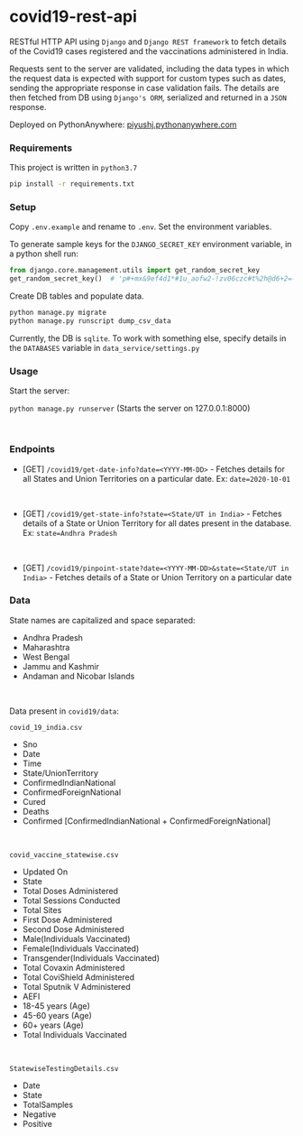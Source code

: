 # covid19-rest-api
RESTful HTTP API using `Django` and `Django REST framework` to fetch details of the Covid19 cases registered and the vaccinations administered in India.

Requests sent to the server are validated, including the data types in which the request data is expected with support for custom types such as dates, sending the appropriate response in case validation fails. The details are then fetched from DB using `Django's ORM`, serialized and returned in a `JSON` response.

Deployed on PythonAnywhere: [piyushj.pythonanywhere.com](https://piyushj.pythonanywhere.com)

### Requirements
This project is written in `python3.7`
```bash
pip install -r requirements.txt
```


### Setup

Copy `.env.example` and rename to `.env`. Set the environment variables.

To generate sample keys for the `DJANGO_SECRET_KEY` environment variable, in a python shell run:
```python
from django.core.management.utils import get_random_secret_key
get_random_secret_key()  # 'p#+mx&9ef4d1*#1u_aofw2-!zv06czc#t%2h@d6+2=-eze#u*^'
```

Create DB tables and populate data.
```bash
python manage.py migrate
python manage.py runscript dump_csv_data
```
Currently, the DB is `sqlite`. To work with something else, specify details in the `DATABASES` variable in `data_service/settings.py`


### Usage
Start the server:

`python manage.py runserver` (Starts the server on 127.0.0.1:8000)

<br/>

### Endpoints

- [GET] `/covid19/get-date-info?date=<YYYY-MM-DD>` - Fetches details for all States and Union Territories on a particular date. Ex: `date=2020-10-01`

<br/>

- [GET] `/covid19/get-state-info?state=<State/UT in India>` - Fetches details of a State or Union Territory for all dates present in the database. Ex: `state=Andhra Pradesh`


<br/>

- [GET] `/covid19/pinpoint-state?date=<YYYY-MM-DD>&state=<State/UT in India>` - Fetches details of a State or Union Territory on a particular date


### Data

State names are capitalized and space separated:
- Andhra Pradesh
- Maharashtra
- West Bengal
- Jammu and Kashmir
- Andaman and Nicobar Islands

<br>

Data present in `covid19/data`:

`covid_19_india.csv`
- Sno
- Date
- Time
- State/UnionTerritory
- ConfirmedIndianNational
- ConfirmedForeignNational
- Cured
- Deaths
- Confirmed [ConfirmedIndianNational + ConfirmedForeignNational]

<br/>

`covid_vaccine_statewise.csv`
- Updated On
- State
- Total Doses Administered
- Total Sessions Conducted
- Total Sites
- First Dose Administered
- Second Dose Administered
- Male(Individuals Vaccinated)
- Female(Individuals Vaccinated)
- Transgender(Individuals Vaccinated)
- Total Covaxin Administered
- Total CoviShield Administered
- Total Sputnik V Administered
- AEFI
- 18-45 years (Age)
- 45-60 years (Age)
- 60+ years (Age)
- Total Individuals Vaccinated

<br/>

`StatewiseTestingDetails.csv`
- Date
- State	
- TotalSamples	
- Negative	
- Positive
